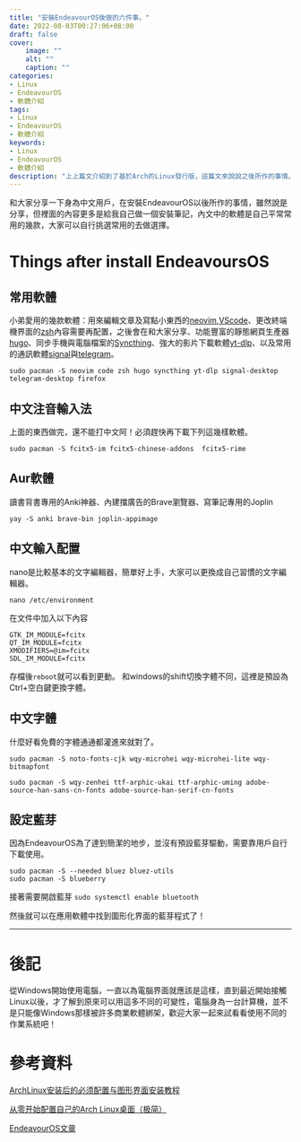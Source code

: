 ```yaml
---
title: "安裝EndeavourOS後做的六件事。"
date: 2022-08-03T00:27:06+08:00
draft: false
cover:
    image: ""
    alt: ""
    caption: ""
categories: 
- Linux
- EndeavourOS
- 軟體介紹
tags: 
- Linux
- EndeavourOS
- 軟體介紹
keywords:
- Linux
- EndeavourOS
- 軟體介紹
description: "上上篇文介紹到了基於Arch的Linux發行版，這篇文來說說之後所作的事情。"
---
```


和大家分享一下身為中文用戶，在安裝EndeavourOS以後所作的事情，雖然說是分享，但裡面的內容更多是給我自己做一個安裝筆記，內文中的軟體是自己平常常用的幾款，大家可以自行挑選常用的去做選擇。

# Things after install EndeavoursOS

## 常用軟體
小弟愛用的幾款軟體：用來編輯文章及寫點小東西的[neovim](https://neovim.io/),[VScode](https://archlinux.org/packages/community/x86_64/code/)、更改終端機界面的[zsh](https://wiki.archlinux.org/title/Zsh)內容需要再配置，之後會在和大家分享、功能豐富的靜態網頁生產器[hugo](https://gohugo.io/)、同步手機與電腦檔案的[Syncthing](https://syncthing.net/)、強大的影片下載軟體[yt-dlp](https://github.com/yt-dlp/yt-dlp)、以及常用的通訊軟體[signal](https://www.signal.org/)與[telegram](https://telegram.org/)。

```
sudo pacman -S neovim code zsh hugo syncthing yt-dlp signal-desktop telegram-desktop firefox
```
## 中文注音輸入法
上面的東西做完，還不能打中文阿！必須趕快再下載下列這幾樣軟體。
```
sudo pacman -S fcitx5-im fcitx5-chinese-addons  fcitx5-rime
```
## Aur軟體
讀書背書專用的Anki神器、內建擋廣告的Brave瀏覽器、寫筆記專用的Joplin
```
yay -S anki brave-bin joplin-appimage
```

## 中文輸入配置
nano是比較基本的文字編輯器，簡單好上手，大家可以更換成自己習慣的文字編輯器。
```
nano /etc/environment
```

在文件中加入以下內容

```
GTK_IM_MODULE=fcitx
QT_IM_MODULE=fcitx
XMODIFIERS=@im=fcitx
SDL_IM_MODULE=fcitx
```
存檔後`reboot`就可以看到更動。
和windows的shift切換字體不同，這裡是預設為Ctrl+空白鍵更換字體。

## 中文字體
什麼好看免費的字體通通都灌進來就對了。
```
sudo pacman -S noto-fonts-cjk wqy-microhei wqy-microhei-lite wqy-bitmapfont
```

```
sudo pacman -S wqy-zenhei ttf-arphic-ukai ttf-arphic-uming adobe-source-han-sans-cn-fonts adobe-source-han-serif-cn-fonts
```

## 設定藍芽
因為EndeavourOS為了達到簡潔的地步，並沒有預設藍芽驅動，需要靠用戶自行下載使用。
```
sudo pacman -S --needed bluez bluez-utils
sudo pacman -S blueberry
```
接著需要開啟藍芽
`sudo systemctl enable bluetooth`

然後就可以在應用軟體中找到圖形化界面的藍芽程式了！

---
# 後記
從Windows開始使用電腦，一直以為電腦界面就應該是這樣，直到最近開始接觸Linux以後，才了解到原來可以用這多不同的可變性，電腦身為一台計算機，並不是只能像Windows那樣被許多商業軟體綁架，歡迎大家一起來試看看使用不同的作業系統吧！

# 參考資料
[ArchLinux安装后的必须配置与图形界面安装教程](https://www.viseator.com/2017/05/19/arch_setup/)

[从零开始配置自己的Arch Linux桌面（极简）](https://zhuanlan.zhihu.com/p/112536524)

[EndeavourOS文章](https://discovery.endeavouros.com/bluetooth/bluetooth/2021/03/)